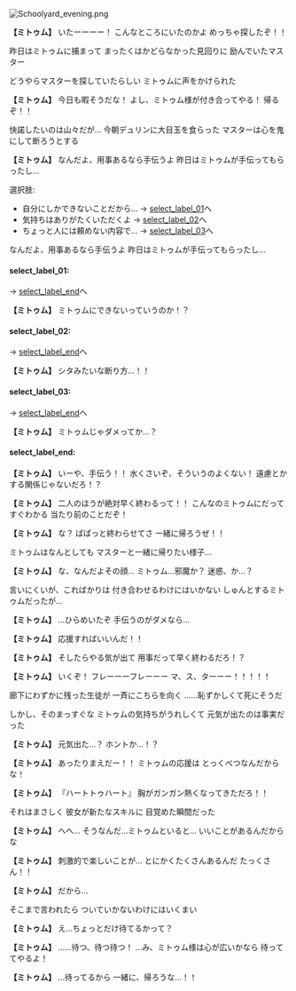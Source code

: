 
![Schoolyard_evening.png](../images/backgrounds/Schoolyard_evening.png)

**【ミトゥム】**
いたーーーー！
こんなところにいたのかよ
めっちゃ探したぞ！！

昨日はミトゥムに捕まって
まったくはかどらなかった見回りに
励んでいたマスター

どうやらマスターを探していたらしい
ミトゥムに声をかけられた

**【ミトゥム】**
今日も暇そうだな！
よし、ミトゥム様が付き合ってやる！
帰るぞ！！

快諾したいのは山々だが…
今朝デュリンに大目玉を食らった
マスターは心を鬼にして断ろうとする

**【ミトゥム】**
なんだよ、用事あるなら手伝うよ
昨日はミトゥムが手伝ってもらったし…

選択肢:
- 自分にしかできないことだから… → [select_label_01](#select_label_01)へ
- 気持ちはありがたくいただくよ → [select_label_02](#select_label_02)へ
- ちょっと人には頼めない内容で… → [select_label_03](#select_label_03)へ

なんだよ、用事あるなら手伝うよ
昨日はミトゥムが手伝ってもらったし…

#### select_label_01:
 → [select_label_end](#select_label_end)へ

**【ミトゥム】**
ミトゥムにできないっていうのか！？

#### select_label_02:
 → [select_label_end](#select_label_end)へ

**【ミトゥム】**
シタみたいな断り方…！！

#### select_label_03:
 → [select_label_end](#select_label_end)へ

**【ミトゥム】**
ミトゥムじゃダメってか…？

#### select_label_end:

**【ミトゥム】**
いーや、手伝う！！
水くさいぞ、そういうのよくない！
遠慮とかする関係じゃないだろ！？

**【ミトゥム】**
二人のほうが絶対早く終わるって！！
こんなのミトゥムにだってすぐわかる
当たり前のことだぞ！

**【ミトゥム】**
な？
ぱぱっと終わらせてさ
一緒に帰ろうぜ！！

ミトゥムはなんとしても
マスターと一緒に帰りたい様子…

**【ミトゥム】**
な、なんだよその顔…
ミトゥム…邪魔か？
迷惑、か…？

言いにくいが、こればかりは
付き合わせるわけにはいかない
しゅんとするミトゥムだったが…

**【ミトゥム】**
…ひらめいたぞ
手伝うのがダメなら…

**【ミトゥム】**
応援すればいいんだ！！

**【ミトゥム】**
そしたらやる気が出て
用事だって早く終わるだろ！？

**【ミトゥム】**
いくぞ！
フレーーーフレーーー
マ、ス、ターーー！！！！！

廊下にわずかに残った生徒が
一斉にこちらを向く
……恥ずかしくて死にそうだ

しかし、そのまっすぐな
ミトゥムの気持ちがうれしくて
元気が出たのは事実だった

**【ミトゥム】**
元気出た…？
ホントか…！？

**【ミトゥム】**
あったりまえだー！！
ミトゥムの応援は
とっくべつなんだからな！

**【ミトゥム】**
『ハートトゥハート』
胸がガンガン熱くなってきただろ！！

それはまさしく
彼女が新たなスキルに
目覚めた瞬間だった

**【ミトゥム】**
へへ…
そうなんだ…ミトゥムといると…
いいことがあるんだからな

**【ミトゥム】**
刺激的で楽しいことが…
とにかくたくさんあるんだ
たっくさん！！

**【ミトゥム】**
だから…

そこまで言われたら
ついていかないわけにはいくまい

**【ミトゥム】**
え…ちょっとだけ待てるかって？

**【ミトゥム】**
……待つ、待つ待つ！
…み、ミトゥム様は心が広いかなら
待っててやるよ！

**【ミトゥム】**
…待ってるから
一緒に、帰ろうな…！！
